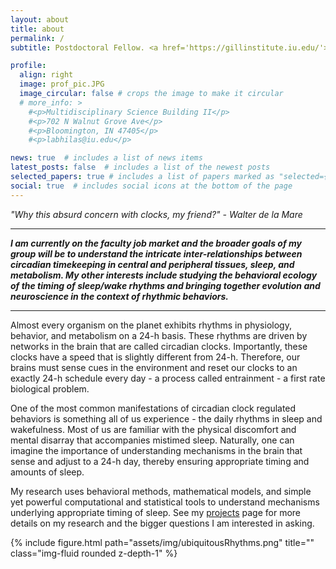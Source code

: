 ```yaml
---
layout: about
title: about
permalink: /
subtitle: Postdoctoral Fellow. <a href='https://gillinstitute.iu.edu/'> Gill Instiutute for Neuroscience - Indiana University</a>.

profile:
  align: right
  image: prof_pic.JPG
  image_circular: false # crops the image to make it circular
  # more_info: >
    #<p>Multidisciplinary Science Building II</p>
    #<p>702 N Walnut Grove Ave</p>
    #<p>Bloomington, IN 47405</p>
    #<p>labhilas@iu.edu</p>

news: true  # includes a list of news items
latest_posts: false  # includes a list of the newest posts
selected_papers: true # includes a list of papers marked as "selected={true}"
social: true  # includes social icons at the bottom of the page
---
```


<i>"Why this absurd concern with clocks, my friend?" - Walter de la Mare</i>

-----

<b><i>I am currently on the faculty job market and the broader goals of my group will be to understand the intricate inter-relationships between circadian timekeeping in central and peripheral tissues, sleep, and metabolism. My other interests include studying the behavioral ecology of the timing of sleep/wake rhythms and bringing together evolution and neuroscience in the context of rhythmic behaviors.</i></b>

-----

Almost every organism on the planet exhibits rhythms in physiology, behavior, and metabolism on a 24-h basis. These rhythms are driven by networks in the brain that are called circadian clocks. Importantly, these clocks have a speed that is slightly different from 24-h. Therefore, our brains must sense cues in the environment and reset our clocks to an exactly 24-h schedule every day - a process called entrainment - a first rate biological problem.

One of the most common manifestations of circadian clock regulated behaviors is something all of us experience - the daily rhythms in sleep and wakefulness. Most of us are familiar with the physical discomfort and mental disarray that accompanies mistimed sleep. Naturally, one can imagine the importance of understanding mechanisms in the brain that sense and adjust to a 24-h day, thereby ensuring appropriate timing and amounts of sleep.

My research uses behavioral methods, mathematical models, and simple yet powerful computational and statistical tools to understand mechanisms underlying appropriate timing of sleep. See my [projects](https://abhilashlakshman.github.io/projects/) page for more details on my research and the bigger questions I am interested in asking.

<div class="row">
    <div class="col-sm mt-3 mt-md-0">
        {% include figure.html path="assets/img/ubiquitousRhythms.png" title="" class="img-fluid rounded z-depth-1" %}
    </div>
</div>

